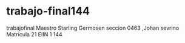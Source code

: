 # trabajo-final144
 trabajofinal Maestro Starling Germosen seccion 0463 ,Johan sevrino Matricula 21 EIIN 1 144
